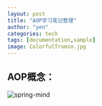 ```yaml
---
layout: post
title: "AOP学习笔记整理"
author: "yen"
categories: tech
tags: [documentation,sample]
image: ColorfulTromso.jpg
---
```

## AOP概念：  
  



![spring-mind](http://p6ch8daxu.bkt.clouddn.com/18-3-29/82044033.jpg)
